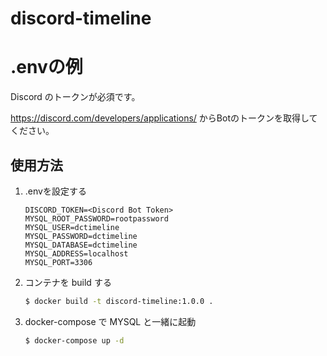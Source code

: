 # discord-timeline

# .envの例
Discord のトークンが必須です。

https://discord.com/developers/applications/ からBotのトークンを取得してください。
## 使用方法
1. .envを設定する
   
    ```.env
    DISCORD_TOKEN=<Discord Bot Token>
    MYSQL_ROOT_PASSWORD=rootpassword
    MYSQL_USER=dctimeline
    MYSQL_PASSWORD=dctimeline
    MYSQL_DATABASE=dctimeline
    MYSQL_ADDRESS=localhost
    MYSQL_PORT=3306
    ```

1. コンテナを build する
    
    ```bash
    $ docker build -t discord-timeline:1.0.0 .
    ```

1. docker-compose で MYSQL と一緒に起動

    ```bash
    $ docker-compose up -d
    ```

